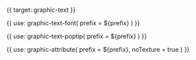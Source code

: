 {{ target: graphic-text }}

<!-- Canopus 图形属性，ITextGraphicAttribute -->

{{
  use: graphic-text-font(
    prefix = ${prefix}
  )
}}

{{
  use: graphic-text-poptip(
    prefix = ${prefix}
  )
}}

{{ use: graphic-attribute(
  prefix = ${prefix},
  noTexture = true
) }}

